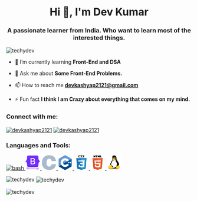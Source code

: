 <h1 align="center">Hi 👋, I'm Dev Kumar</h1>
<h3 align="center">A passionate learner from India. Who want to learn most of the interested things.</h3>

<p align="left"> <img src="https://komarev.com/ghpvc/?username=techydev&label=Profile%20views&color=0e75b6&style=flat" alt="techydev" /> </p>

- 🌱 I’m currently learning **Front-End and DSA**

- 💬 Ask me about **Some Front-End Problems.**

- 📫 How to reach me **devkashyap2121@gmail.com**

- ⚡ Fun fact **I think I am Crazy about everything that comes on my mind.**

<h3 align="left">Connect with me:</h3>
<p align="left">
<a href="https://instagram.com/devkashyap2121" target="blank"><img align="center" src="https://cdn.jsdelivr.net/npm/simple-icons@3.0.1/icons/instagram.svg" alt="devkashyap2121" height="30" width="40" /></a>
<a href="https://www.hackerrank.com/devkashyap2121" target="blank"><img align="center" src="https://cdn.jsdelivr.net/npm/simple-icons@3.0.1/icons/hackerrank.svg" alt="devkashyap2121" height="30" width="40" /></a>
</p>

<h3 align="left">Languages and Tools:</h3>
<p align="left"> <a href="https://www.gnu.org/software/bash/" target="_blank"> <img src="https://www.vectorlogo.zone/logos/gnu_bash/gnu_bash-icon.svg" alt="bash" width="40" height="40"/> </a> <a href="https://getbootstrap.com" target="_blank"> <img src="https://raw.githubusercontent.com/devicons/devicon/master/icons/bootstrap/bootstrap-plain-wordmark.svg" alt="bootstrap" width="40" height="40"/> </a> <a href="https://www.cprogramming.com/" target="_blank"> <img src="https://raw.githubusercontent.com/devicons/devicon/master/icons/c/c-original.svg" alt="c" width="40" height="40"/> </a> <a href="https://www.w3schools.com/cpp/" target="_blank"> <img src="https://raw.githubusercontent.com/devicons/devicon/master/icons/cplusplus/cplusplus-original.svg" alt="cplusplus" width="40" height="40"/> </a> <a href="https://www.w3schools.com/css/" target="_blank"> <img src="https://raw.githubusercontent.com/devicons/devicon/master/icons/css3/css3-original-wordmark.svg" alt="css3" width="40" height="40"/> </a> <a href="https://www.w3.org/html/" target="_blank"> <img src="https://raw.githubusercontent.com/devicons/devicon/master/icons/html5/html5-original-wordmark.svg" alt="html5" width="40" height="40"/> </a> <a href="https://www.linux.org/" target="_blank"> <img src="https://raw.githubusercontent.com/devicons/devicon/master/icons/linux/linux-original.svg" alt="linux" width="40" height="40"/> </a> </p>

<p><img align="left" src="https://github-readme-stats.vercel.app/api/top-langs?username=techydev&show_icons=true&locale=en&layout=compact" alt="techydev" /></p>

<p>&nbsp;<img align="center" src="https://github-readme-stats.vercel.app/api?username=techydev&show_icons=true&locale=en" alt="techydev" /></p>

<p><img align="center" src="https://github-readme-streak-stats.herokuapp.com/?user=techydev&" alt="techydev" /></p>
